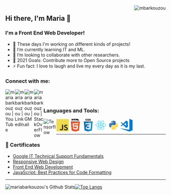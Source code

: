      
     
 <img align="right" src="https://lh3.googleusercontent.com/pw/AM-JKLVCj_B57JSQKKVJTwLiYRXXzIwiyYT8XsDoXETXzz1uzVynl3ltqJg5hqRERIJpfuxqaJLRMCU29RVc7NMntsuflllM7mW8gnpK7lOy66yzUBqrUUi6VydPATgweSpBJSFJKIyPukXXphu22JeOgn71=w250-h249-no?authuser=0" alt="mbarkouzou" />

## Hi there, I'm Maria 👋 

### I'm a Front End Web Developer!
- 🔭 These days I'm working on different kinds of projects!
- 🌱 I’m currently learning IT and ML.
- 👯 I’m looking to collaborate with other researchers.
- 🥅 2021 Goals: Contribute more to Open Source projects
- ⚡ Fun fact: I love to laugh and live my every day as it is my last.

### Connect with me:

[<img align="left" alt="mariabarkouzou | YouTube" width="30px" src="https://cdn.jsdelivr.net/npm/simple-icons@v3/icons/youtube.svg" />][youtube]
[<img align="left" alt="mariabarkouzou | LinkedIn" width="30px" src="https://cdn.jsdelivr.net/npm/simple-icons@v3/icons/linkedin.svg" />][linkedin]
<a href="mailto:mbarkouzou@gmail.com"><img align="left" alt="mariabarkouzou | GMail" width="30px" src="https://cdn.jsdelivr.net/npm/simple-icons@v3/icons/gmail.svg" />
[<img align="left" alt="mariabarkouzou | StackOverFlow" width="30px" src="https://cdn.jsdelivr.net/npm/simple-icons@v3/icons/stackoverflow.svg" />][stackoverflow]

<br />
<br />

### Languages and Tools:


[<img align="left" alt="Tensorflow" width="40px" src="https://upload.wikimedia.org/wikipedia/commons/thumb/2/2d/Tensorflow_logo.svg/1200px-Tensorflow_logo.svg.png"/>][github]
[<img align="left" alt="JavaScript" width="40px" src="https://github.com/devicons/devicon/blob/master/icons/javascript/javascript-original.svg"/>][github]
[<img align="left" alt="HTML5" width="40px" src="https://raw.githubusercontent.com/github/explore/80688e429a7d4ef2fca1e82350fe8e3517d3494d/topics/html/html.png"/>][github]
[<img align="left" alt="CSS" width="40px" src="https://raw.githubusercontent.com/github/explore/80688e429a7d4ef2fca1e82350fe8e3517d3494d/topics/css/css.png"/>][github]
[<img align="left" alt="React" width="40px" src="https://raw.githubusercontent.com/github/explore/80688e429a7d4ef2fca1e82350fe8e3517d3494d/topics/react/react.png"/>][github]
[<img align="left" alt="Python" width="40px" src="https://raw.githubusercontent.com/github/explore/80688e429a7d4ef2fca1e82350fe8e3517d3494d/topics/python/python.png"/>][github]
[<img align="left" alt="VS Code" src="https://raw.githubusercontent.com/github/explore/80688e429a7d4ef2fca1e82350fe8e3517d3494d/topics/visual-studio-code/visual-studio-code.png" width="40px"/>][github]


<br />
<br />

---


### 📜 Certificates

- [Google IT Technical Support Fundamentals](https://www.coursera.org/account/accomplishments/certificate/E63W38CRHTPT)
- [Responsive Web Design](https://www.freecodecamp.org/certification/mariabarkouzou/responsive-web-design)
- [Front End Web Development]()
- [JavaScript: Best Practices for Code Formatting](https://drive.google.com/file/d/13xE_P1O8n6vgbKFxXHc-Pr941jZnk5Nz/view?usp=sharing)

---

<img align="left" alt="mariabarkouzou's Github Stats" src="https://github-readme-stats.vercel.app/api?username=mariabarkouzou&theme=tokyonight" />

[![Top Langs](https://github-readme-stats.vercel.app/api/top-langs/?username=mariabarkouzou&theme=tokyonight)](https://github.com/mariabarkouzou)




[youtube]:https://www.youtube.com/channel/UCZAwc4NzUv8E_wsyAuJfdNg
[linkedin]: https://www.linkedin.com/in/mariabarkouzou
[github]:  https://github.com/mariabarkouzou
[stackoverflow]: https://stackexchange.com/users/20222925/maria-barkouzou
